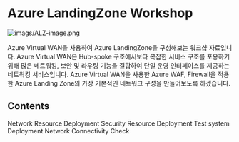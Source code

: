 # Azure LandingZone Workshop

![imags/ALZ-image.png](https://github.com/HyeonYeong-Rose/AzureLandingZoneWorkshop/blob/4f42519dea298ae8a8a9283de47784321029c476/images/ALZ-image.png)

Azure Virtual WAN을 사용하여 Azure LandingZone을 구성해보는 워크샵 자료입니다.
Azure Virtual WAN은 Hub-spoke 구조에서보다 복잡한 서비스 구조를 포용하기 위해 많은 네트워킹, 보안 및 라우팅 기능을 결합하여 단일 운영 인터페이스를 제공하는 네트워킹 서비스입니다. 
Azure Virtual WAN을 사용한 Azure WAF, Firewall을 적용한 Azure Landing Zone의 가장 기본적인 네트워크 구성을 만들어보도록 하겠습니다.

## Contents
Network Resource Deployment
Security Resource Deployment
Test system Deployment
Network Connectivity Check
